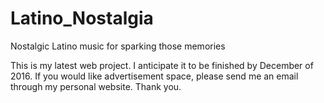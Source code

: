 # Latino_Nostalgia
Nostalgic Latino music for sparking those memories

This is my latest web project.  I anticipate it to be finished by December of 2016.
If you would like advertisement space, please send me an email through my personal website.  Thank you.

